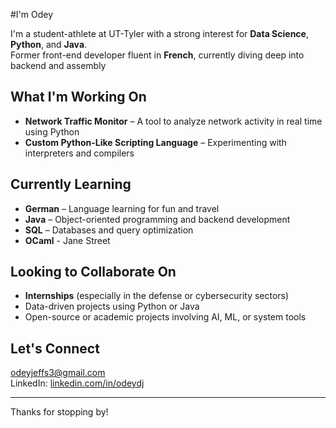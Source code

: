 #I'm Odey

 I'm a student-athlete at UT-Tyler with a strong interest for **Data Science**, **Python**, and **Java**.  
 Former front-end developer fluent in **French**, currently diving deep into backend and assembly


##  What I'm Working On

-  **Network Traffic Monitor** – A tool to analyze network activity in real time using Python
-  **Custom Python-Like Scripting Language** – Experimenting with interpreters and compilers



##  Currently Learning

-  **German** – Language learning for fun and travel
-  **Java** – Object-oriented programming and backend development
-  **SQL** – Databases and query optimization
-  **OCaml** - Jane Street



##  Looking to Collaborate On

- **Internships** (especially in the defense or cybersecurity sectors)
- Data-driven projects using Python or Java
- Open-source or academic projects involving AI, ML, or system tools


##  Let's Connect

odeyjeffs3@gmail.com  
LinkedIn: [linkedin.com/in/odeydj](https://www.linkedin.com/in/odeydj/)

---

Thanks for stopping by!

<!--
**Odey340/Odey340** is a ✨ _special_ ✨ repository because its `README.md` (this file) appears on your GitHub profile.

Here are some ideas to get you started:

- 🔭 I’m currently working on ...
- 🌱 I’m currently learning ...
- 👯 I’m looking to collaborate on ...
- 🤔 I’m looking for help with ...
- 💬 Ask me about ...
- 📫 How to reach me: ...
- 😄 Pronouns: ...
- ⚡ Fun fact: ...
-->
